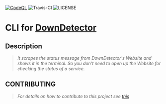 [![CodeQL](https://github.com/aaryanrr/DownDetector-CLI/actions/workflows/codeql-analysis.yml/badge.svg)](https://github.com/aaryanrr/DownDetector-CLI/actions/workflows/codeql-analysis.yml)
![Travis-CI](https://travis-ci.org/aaryanrr/DownDetector-CLI.svg?branch=main)
![LICENSE](https://img.shields.io/github/license/aaryanrr/DownDetector-CLI)

# CLI for [DownDetector](https://downdetector.com/)

## Description
> *It scrapes the status message from DownDetector's Website and shows it in the terminal.
So you don't need to open up the Website for checking the status of a service.*

## CONTRIBUTING

> *For details on how to contribute to this project see [this](https://github.com/aaryanrr/DownDetector-CLI/blob/main/CONTRIBUTING.md)*
